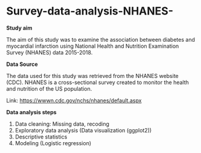 # Survey-data-analysis-NHANES-


**Study aim**

The aim of this study was to examine the association between diabetes and myocardial infarction using National Health and Nutrition Examination Survey (NHANES) data 2015-2018.

**Data Source**

The data used for this study was retrieved from the NHANES website (CDC). NHANES is a cross-sectional survey created to monitor the health and nutrition of the US population. 

Link: https://wwwn.cdc.gov/nchs/nhanes/default.aspx

**Data analysis steps**

1. Data cleaning: Missing data, recoding
2. Exploratory data analysis (Data visualization (ggplot2))
3. Descriptive statistics
5. Modeling (Logistic regression)


